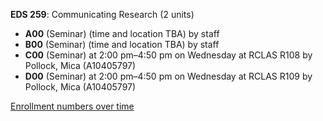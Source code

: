 **EDS 259**: Communicating Research (2 units)

- **A00** (Seminar) (time and location TBA) by staff
- **B00** (Seminar) (time and location TBA) by staff
- **C00** (Seminar) at 2:00 pm–4:50 pm on Wednesday at RCLAS R108 by Pollock, Mica (A10405797)
- **D00** (Seminar) at 2:00 pm–4:50 pm on Wednesday at RCLAS R109 by Pollock, Mica (A10405797)

[Enrollment numbers over time](./EDS259.tsv)
